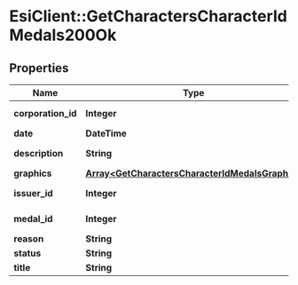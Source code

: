 # EsiClient::GetCharactersCharacterIdMedals200Ok

## Properties
Name | Type | Description | Notes
------------ | ------------- | ------------- | -------------
**corporation_id** | **Integer** | corporation_id integer | 
**date** | **DateTime** | date string | 
**description** | **String** | description string | 
**graphics** | [**Array&lt;GetCharactersCharacterIdMedalsGraphic&gt;**](GetCharactersCharacterIdMedalsGraphic.md) | graphics array | 
**issuer_id** | **Integer** | issuer_id integer | 
**medal_id** | **Integer** | medal_id integer | 
**reason** | **String** | reason string | 
**status** | **String** | status string | 
**title** | **String** | title string | 


